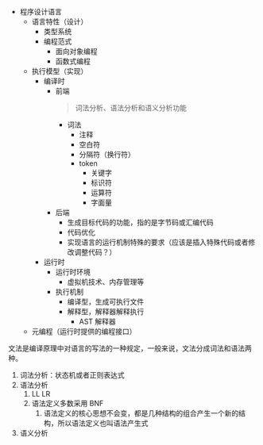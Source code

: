 - 程序设计语言
  - 语言特性（设计）
    - 类型系统
    - 编程范式
      - 面向对象编程
      - 函数式编程
  - 执行模型（实现）
    - 编译时
      - 前端
        > 词法分析、语法分析和语义分析功能
        - 词法
          - 注释
          - 空白符
          - 分隔符（换行符）
          - token
            - 关键字
            - 标识符
            - 运算符
            - 字面量
      - 后端
        - 生成目标代码的功能，指的是字节码或汇编代码
        - 代码优化
        - 实现语言的运行机制特殊的要求（应该是插入特殊代码或者修改调整代码？）
    - 运行时
      - 运行时环境
        - 虚拟机技术、内存管理等
      - 执行机制
        - 编译型，生成可执行文件
        - 解释型，解释器解释执行
          - AST 解释器
  - 元编程（运行时提供的编程接口）


文法是编译原理中对语言的写法的一种规定，一般来说，文法分成词法和语法两种。

1. 词法分析：状态机或者正则表达式
2. 语法分析
   1. LL LR
   2. 语法定义多数采用 BNF
      1. 语法定义的核心思想不会变，都是几种结构的组合产生一个新的结构，所以语法定义也叫语法产生式
3. 语义分析


